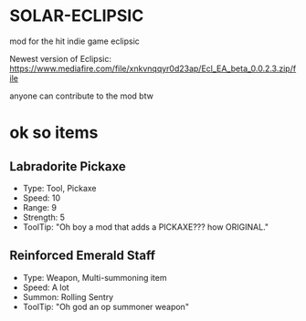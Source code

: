 # SOLAR-ECLIPSIC


mod for the hit indie game eclipsic

Newest version of Eclipsic: https://www.mediafire.com/file/xnkvnqqyr0d23ap/Ecl_EA_beta_0.0.2.3.zip/file

anyone can contribute to the mod btw


# ok so items

## Labradorite Pickaxe
-  Type: Tool, Pickaxe
-  Speed: 10
-  Range: 9
-  Strength: 5
-  ToolTip: "Oh boy a mod that adds a PICKAXE??? how ORIGINAL."

## Reinforced Emerald Staff
-  Type: Weapon, Multi-summoning item
-  Speed: A lot
-  Summon: Rolling Sentry
-  ToolTip: "Oh god an op summoner weapon"
